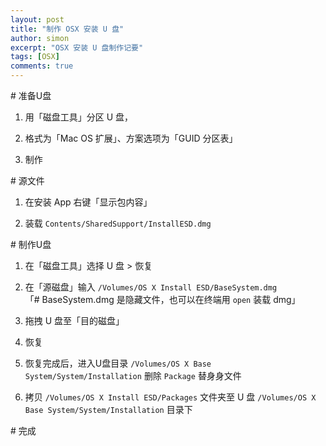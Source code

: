 ```yaml
---
layout: post
title: "制作 OSX 安装 U 盘"
author: simon
excerpt: "OSX 安装 U 盘制作记要"
tags: [OSX]
comments: true
---
```


\# 准备U盘

1. 用「磁盘工具」分区 U 盘，

2. 格式为「Mac OS 扩展」、方案选项为「GUID 分区表」

3. 制作

\# 源文件

1. 在安装 App 右键「显示包内容」

2. 装载 `Contents/SharedSupport/InstallESD.dmg`

\# 制作U盘

1. 在「磁盘工具」选择 U 盘 > 恢复

2. 在「源磁盘」输入 `/Volumes/OS X Install ESD/BaseSystem.dmg`               
「# BaseSystem.dmg 是隐藏文件，也可以在终端用 `open` 装载 dmg」

3. 拖拽 U 盘至「目的磁盘」

4. 恢复

5. 恢复完成后，进入U盘目录 `/Volumes/OS X Base System/System/Installation` 删除 `Package` 替身身文件

6. 拷贝  `/Volumes/OS X Install ESD/Packages`  文件夹至 U 盘 `/Volumes/OS X Base System/System/Installation` 目录下

\# 完成 
